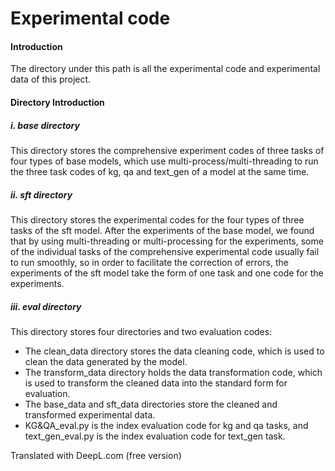 # Experimental code

#### Introduction

The directory under this path is all the experimental code and experimental data of this project.



#### Directory Introduction

##### i. base directory

This directory stores the comprehensive experiment codes of three tasks of four types of base models, which use multi-process/multi-threading to run the three task codes of kg, qa and text_gen of a model at the same time.

##### ii. sft directory

This directory stores the experimental codes for the four types of three tasks of the sft model. After the experiments of the base model, we found that by using multi-threading or multi-processing for the experiments, some of the individual tasks of the comprehensive experimental code usually fail to run smoothly, so in order to facilitate the correction of errors, the experiments of the sft model take the form of one task and one code for the experiments.

##### iii. eval directory

This directory stores four directories and two evaluation codes:

- The clean_data directory stores the data cleaning code, which is used to clean the data generated by the model.
- The transform_data directory holds the data transformation code, which is used to transform the cleaned data into the standard form for evaluation.
- The base_data and sft_data directories store the cleaned and transformed experimental data.
- KG&QA_eval.py is the index evaluation code for kg and qa tasks, and text_gen_eval.py is the index evaluation code for text_gen task.


Translated with DeepL.com (free version)
